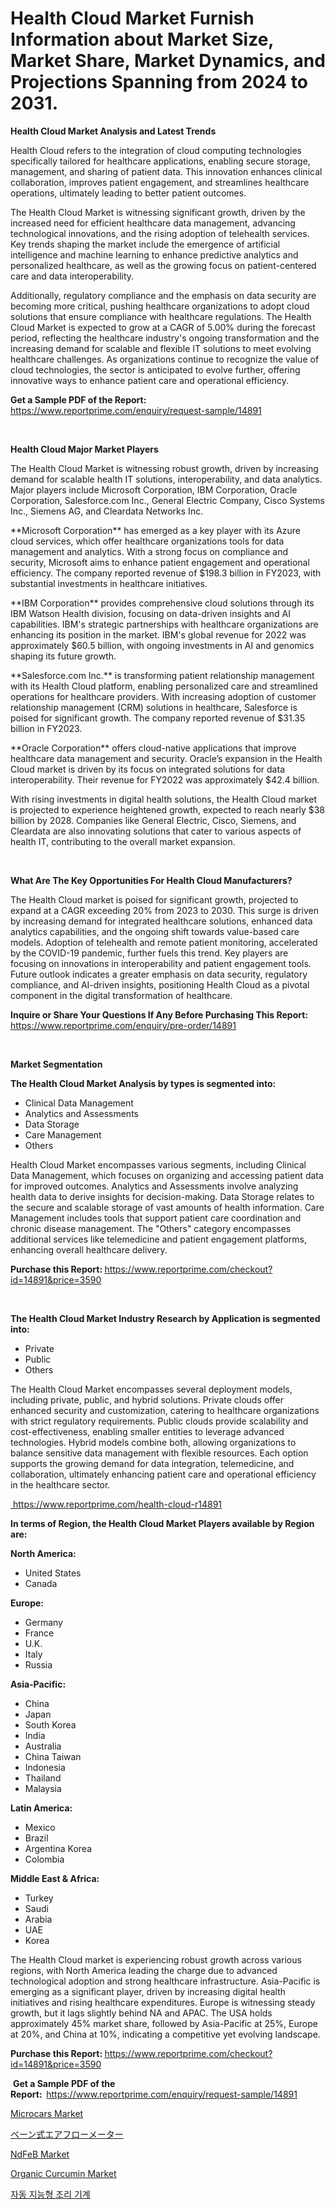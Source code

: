 <p><h1>Health Cloud Market Furnish Information about Market Size, Market Share, Market Dynamics, and Projections Spanning from 2024 to 2031.</h1></p><p><strong>Health Cloud Market Analysis and Latest Trends</strong></p>
<p><p>Health Cloud refers to the integration of cloud computing technologies specifically tailored for healthcare applications, enabling secure storage, management, and sharing of patient data. This innovation enhances clinical collaboration, improves patient engagement, and streamlines healthcare operations, ultimately leading to better patient outcomes.</p><p>The Health Cloud Market is witnessing significant growth, driven by the increased need for efficient healthcare data management, advancing technological innovations, and the rising adoption of telehealth services. Key trends shaping the market include the emergence of artificial intelligence and machine learning to enhance predictive analytics and personalized healthcare, as well as the growing focus on patient-centered care and data interoperability. </p><p>Additionally, regulatory compliance and the emphasis on data security are becoming more critical, pushing healthcare organizations to adopt cloud solutions that ensure compliance with healthcare regulations. The Health Cloud Market is expected to grow at a CAGR of 5.00% during the forecast period, reflecting the healthcare industry's ongoing transformation and the increasing demand for scalable and flexible IT solutions to meet evolving healthcare challenges. As organizations continue to recognize the value of cloud technologies, the sector is anticipated to evolve further, offering innovative ways to enhance patient care and operational efficiency.</p></p>
<p><strong>Get a Sample PDF of the Report:&nbsp;</strong> <a href="https://www.reportprime.com/enquiry/request-sample/14891">https://www.reportprime.com/enquiry/request-sample/14891</a></p>
<p>&nbsp;</p>
<p><strong>Health Cloud Major Market Players</strong></p>
<p><p>The Health Cloud Market is witnessing robust growth, driven by increasing demand for scalable health IT solutions, interoperability, and data analytics. Major players include Microsoft Corporation, IBM Corporation, Oracle Corporation, Salesforce.com Inc., General Electric Company, Cisco Systems Inc., Siemens AG, and Cleardata Networks Inc.</p><p>**Microsoft Corporation** has emerged as a key player with its Azure cloud services, which offer healthcare organizations tools for data management and analytics. With a strong focus on compliance and security, Microsoft aims to enhance patient engagement and operational efficiency. The company reported revenue of $198.3 billion in FY2023, with substantial investments in healthcare initiatives.</p><p>**IBM Corporation** provides comprehensive cloud solutions through its IBM Watson Health division, focusing on data-driven insights and AI capabilities. IBM's strategic partnerships with healthcare organizations are enhancing its position in the market. IBM's global revenue for 2022 was approximately $60.5 billion, with ongoing investments in AI and genomics shaping its future growth.</p><p>**Salesforce.com Inc.** is transforming patient relationship management with its Health Cloud platform, enabling personalized care and streamlined operations for healthcare providers. With increasing adoption of customer relationship management (CRM) solutions in healthcare, Salesforce is poised for significant growth. The company reported revenue of $31.35 billion in FY2023.</p><p>**Oracle Corporation** offers cloud-native applications that improve healthcare data management and security. Oracle’s expansion in the Health Cloud market is driven by its focus on integrated solutions for data interoperability. Their revenue for FY2022 was approximately $42.4 billion.</p><p>With rising investments in digital health solutions, the Health Cloud market is projected to experience heightened growth, expected to reach nearly $38 billion by 2028. Companies like General Electric, Cisco, Siemens, and Cleardata are also innovating solutions that cater to various aspects of health IT, contributing to the overall market expansion.</p></p>
<p>&nbsp;</p>
<p><strong>What Are The Key Opportunities For Health Cloud Manufacturers?</strong></p>
<p><p>The Health Cloud market is poised for significant growth, projected to expand at a CAGR exceeding 20% from 2023 to 2030. This surge is driven by increasing demand for integrated healthcare solutions, enhanced data analytics capabilities, and the ongoing shift towards value-based care models. Adoption of telehealth and remote patient monitoring, accelerated by the COVID-19 pandemic, further fuels this trend. Key players are focusing on innovations in interoperability and patient engagement tools. Future outlook indicates a greater emphasis on data security, regulatory compliance, and AI-driven insights, positioning Health Cloud as a pivotal component in the digital transformation of healthcare.</p></p>
<p><strong>Inquire or Share Your Questions If Any Before Purchasing This Report:</strong> <a href="https://www.reportprime.com/enquiry/pre-order/14891">https://www.reportprime.com/enquiry/pre-order/14891</a></p>
<p>&nbsp;</p>
<p><strong>Market Segmentation</strong></p>
<p><strong>The Health Cloud Market Analysis by types is segmented into:</strong></p>
<p><ul><li>Clinical Data Management</li><li>Analytics and Assessments</li><li>Data Storage</li><li>Care Management</li><li>Others</li></ul></p>
<p><p>Health Cloud Market encompasses various segments, including Clinical Data Management, which focuses on organizing and accessing patient data for improved outcomes. Analytics and Assessments involve analyzing health data to derive insights for decision-making. Data Storage relates to the secure and scalable storage of vast amounts of health information. Care Management includes tools that support patient care coordination and chronic disease management. The "Others" category encompasses additional services like telemedicine and patient engagement platforms, enhancing overall healthcare delivery.</p></p>
<p><strong>Purchase this Report:&nbsp;</strong><a href="https://www.reportprime.com/checkout?id=14891&price=3590">https://www.reportprime.com/checkout?id=14891&price=3590</a></p>
<p>&nbsp;</p>
<p><strong>The Health Cloud Market Industry Research by Application is segmented into:</strong></p>
<p><ul><li>Private</li><li>Public</li><li>Others</li></ul></p>
<p><p>The Health Cloud Market encompasses several deployment models, including private, public, and hybrid solutions. Private clouds offer enhanced security and customization, catering to healthcare organizations with strict regulatory requirements. Public clouds provide scalability and cost-effectiveness, enabling smaller entities to leverage advanced technologies. Hybrid models combine both, allowing organizations to balance sensitive data management with flexible resources. Each option supports the growing demand for data integration, telemedicine, and collaboration, ultimately enhancing patient care and operational efficiency in the healthcare sector.</p></p>
<p><a href="https://www.reportprime.com/health-cloud-r14891">&nbsp;https://www.reportprime.com/health-cloud-r14891</a></p>
<p><strong>In terms of Region, the Health Cloud Market Players available by Region are:</strong></p>
<p>
    <p> <strong> North America: </strong>
        <ul>
            <li>United States</li>
            <li>Canada</li>
        </ul>
        </p> 
    <p> <strong> Europe: </strong>
        <ul>
            <li>Germany</li>
            <li>France</li>
            <li>U.K.</li>
            <li>Italy</li>
            <li>Russia</li>
        </ul>
        </p> 
    <p> <strong> Asia-Pacific: </strong>
        <ul>
            <li>China</li>
            <li>Japan</li>
            <li>South Korea</li>
            <li>India</li>
            <li>Australia</li>
            <li>China Taiwan</li>
            <li>Indonesia</li>
            <li>Thailand</li>
            <li>Malaysia</li>
        </ul>
        </p> 
    <p> <strong> Latin America: </strong>
        <ul>
            <li>Mexico</li>
            <li>Brazil</li>
            <li>Argentina Korea</li>
            <li>Colombia</li>
        </ul>
        </p> 
    <p> <strong> Middle East & Africa: </strong>
        <ul>
            <li>Turkey</li>
            <li>Saudi</li>
            <li>Arabia</li>
            <li>UAE</li>
            <li>Korea</li>
        </ul>
    </p>
    </p>
<p><p>The Health Cloud market is experiencing robust growth across various regions, with North America leading the charge due to advanced technological adoption and strong healthcare infrastructure. Asia-Pacific is emerging as a significant player, driven by increasing digital health initiatives and rising healthcare expenditures. Europe is witnessing steady growth, but it lags slightly behind NA and APAC. The USA holds approximately 45% market share, followed by Asia-Pacific at 25%, Europe at 20%, and China at 10%, indicating a competitive yet evolving landscape.</p></p>
<p><strong>Purchase this Report: </strong><a href="https://www.reportprime.com/checkout?id=14891&price=3590">https://www.reportprime.com/checkout?id=14891&price=3590</a></p>
<p>&nbsp;<strong>Get a Sample PDF of the Report:&nbsp;&nbsp;</strong><a href="https://www.reportprime.com/enquiry/request-sample/14891">https://www.reportprime.com/enquiry/request-sample/14891</a></p>
<p><strong></strong></p>
<p><p><a href="https://medium.com/@carolineparks3691/the-microcars-market-research-report-provides-an-in-depth-and-up-to-date-analysis-of-the-sector-6dec23da8bac">Microcars Market</a></p><p><a href="https://medium.com/@dfs4ff/vane-style-air-flow-meter-market-%E3%81%AE%E3%82%B0%E3%83%AD%E3%83%BC%E3%83%90%E3%83%AB%E5%B8%82%E5%A0%B4%E6%A6%82%E8%A6%81%E3%81%AF-%E4%B8%96%E7%95%8C%E3%81%8A%E3%82%88%E3%81%B3%E4%B8%BB%E8%A6%81%E5%B8%82%E5%A0%B4%E3%81%AB%E3%81%8A%E3%81%91%E3%82%8B%E6%A5%AD%E7%95%8C%E3%81%AB%E5%BD%B1%E9%9F%BF%E3%82%92%E4%B8%8E%E3%81%88%E3%82%8B%E4%B8%BB%E8%A6%81%E3%81%AA%E3%83%88%E3%83%AC%E3%83%B3%E3%83%89%E3%81%AB%E3%81%A4%E3%81%84%E3%81%A6-%E7%8B%AC%E8%87%AA%E3%81%AE%E8%A6%96%E7%82%B9%E3%82%92%E6%8F%90%E4%BE%9B%E3%81%97%E3%81%BE%E3%81%99-2870f7a75f59">ベーン式エアフローメーター</a></p><p><a href="https://medium.com/@jarredmertz90/the-ndfeb-market-prioritizes-cost-control-and-efficiency-enhancement-087269d4415a">NdFeB Market</a></p><p><a href="https://issuu.com/reportprime-2/docs/organic-curcumin-market-size-2030.p_94caa9260f6f94">Organic Curcumin Market</a></p><p><a href="https://medium.com/@kelvinfeenrey98677/%EC%84%B8%EA%B3%84-automatic-intelligent-cooking-machine-market-%EC%9D%80-2024%EC%97%90%EC%84%9C-2031%EB%A1%9C-%EC%97%B0%ED%8F%89%EA%B7%A0-%EC%A6%9D%EA%B0%80%EC%9C%A8%EC%9D%84-%EB%B3%B4%EC%9D%BC-%EA%B2%83%EC%9C%BC%EB%A1%9C-%EC%98%88%EC%83%81%EB%90%A9%EB%8B%88%EB%8B%A4-8666bfd6e814">자동 지능형 조리 기계</a></p></p>